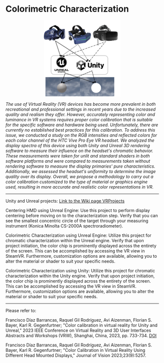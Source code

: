 # Colorimetric Characterization

<p align="center" width="100%">
    <img width="50%" src="Teaser_github.png">
</p>

_The use of Virtual Reality (VR) devices has become more prevalent in both recreational and professional settings in recent years due to the increased quality and realism they offer. However, accurately representing color and luminance in VR systems requires proper color calibration that is suitable for the specific software and hardware being used. Unfortunately, there are currently no established best practices for this calibration. To address this issue, we conducted a study on the RGB intensities and reflected colors for each color channel of the HTC Vive Pro Eye VR headset. We analyzed the display spectra of this device using both Unity and Unreal 3D rendering software to measure their influence on the headset's chromatic behavior. These measurements were taken for unlit and standard shaders in both software platforms and were compared to measurements taken without rendering software to measure the display primaries' pure characteristics. Additionally, we assessed the headset's uniformity to determine the image quality over its display. Overall, we propose a methodology to carry out a color calibration customized to the type of material or graphics engine used, resulting in more accurate and realistic color representations in VR._

***
Unity and Unreal projects: [Link to the Wiki page VRProjects](https://github.com/rkl-gilro/ColorCharacterization/wiki/VR-Projects)

Centering HMD using Unreal Engine: Use this project to perform display centering before moving on to the characterization step. Verify that you can see the smallest concentric circle of the target through your measuring instrument (Konica Minolta CS-2000A spectroradiometer).

Colorimetric Characterization using Unreal Engine: Utilize this project for chromatic characterization within the Unreal engine. Verify that upon project initiation, the color chip is prominently displayed across the entirety of the screen. This can be accomplished by accessing the VR view in SteamVR. Furthermore, customization options are available, allowing you to alter the material or shader to suit your specific needs.


Colorimetric Characterization using Unity: Utilize this project for chromatic characterization within the Unity engine. Verify that upon project initiation, the color chip is prominently displayed across the entirety of the screen. This can be accomplished by accessing the VR view in SteamVR. Furthermore, customization options are available, allowing you to alter the material or shader to suit your specific needs.

***

Please refer to:

Francisco Díaz Barrancas, Raquel Gil Rodríguez, Avi Aizenman, Florian S. Bayer, Karl R. Gegenfurtner; "Color calibration in virtual reality for Unity and Unreal," 2023 IEEE Conference on Virtual Reality and 3D User Interfaces Abstracts and Workshops (VRW), Shanghai, China, 2023, pp. 733-734.
[DOI](10.1109/VRW58643.2023.00209)

Francisco Díaz Barrancas, Raquel Gil Rodríguez, Avi Aizenman, Florian S. Bayer, Karl R. Gegenfurtner; "Color Calibration in Virtual Reality Using Different Head Mounted Displays," Journal of Vision 2023;23(9):5257.
